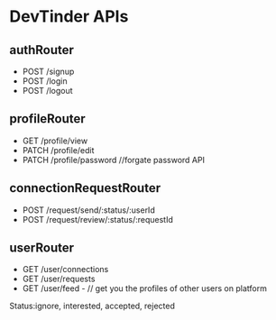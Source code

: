 # DevTinder APIs

## authRouter

- POST /signup
- POST /login
- POST /logout

## profileRouter

- GET /profile/view
- PATCH /profile/edit
- PATCH /profile/password //forgate password API

## connectionRequestRouter

- POST /request/send/:status/:userId
- POST /request/review/:status/:requestId

## userRouter

- GET /user/connections
- GET /user/requests
- GET /user/feed - // get you the profiles of other users on platform

Status:ignore, interested, accepted, rejected
